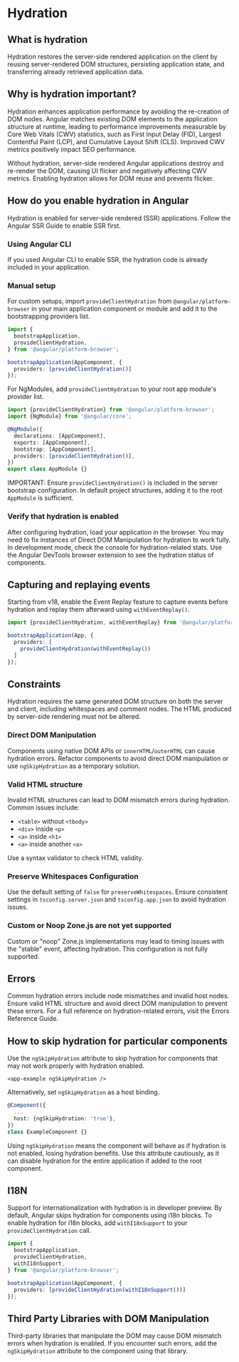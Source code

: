 # Hydration

## What is hydration

Hydration restores the server-side rendered application on the client by reusing server-rendered DOM structures, persisting application state, and transferring already retrieved application data.

## Why is hydration important?

Hydration enhances application performance by avoiding the re-creation of DOM nodes. Angular matches existing DOM elements to the application structure at runtime, leading to performance improvements measurable by Core Web Vitals (CWV) statistics, such as First Input Delay (FID), Largest Contentful Paint (LCP), and Cumulative Layout Shift (CLS). Improved CWV metrics positively impact SEO performance.

Without hydration, server-side rendered Angular applications destroy and re-render the DOM, causing UI flicker and negatively affecting CWV metrics. Enabling hydration allows for DOM reuse and prevents flicker.

## How do you enable hydration in Angular

Hydration is enabled for server-side rendered (SSR) applications. Follow the Angular SSR Guide to enable SSR first.

### Using Angular CLI

If you used Angular CLI to enable SSR, the hydration code is already included in your application.

### Manual setup

For custom setups, import `provideClientHydration` from `@angular/platform-browser` in your main application component or module and add it to the bootstrapping providers list.

```typescript
import {
  bootstrapApplication,
  provideClientHydration,
} from '@angular/platform-browser';

bootstrapApplication(AppComponent, {
  providers: [provideClientHydration()]
});
```

For NgModules, add `provideClientHydration` to your root app module's provider list.

```typescript
import {provideClientHydration} from '@angular/platform-browser';
import {NgModule} from '@angular/core';

@NgModule({
  declarations: [AppComponent],
  exports: [AppComponent],
  bootstrap: [AppComponent],
  providers: [provideClientHydration()],
})
export class AppModule {}
```

IMPORTANT: Ensure `provideClientHydration()` is included in the server bootstrap configuration. In default project structures, adding it to the root `AppModule` is sufficient.

### Verify that hydration is enabled

After configuring hydration, load your application in the browser. You may need to fix instances of Direct DOM Manipulation for hydration to work fully. In development mode, check the console for hydration-related stats. Use the Angular DevTools browser extension to see the hydration status of components.

## Capturing and replaying events

Starting from v18, enable the Event Replay feature to capture events before hydration and replay them afterward using `withEventReplay()`.

```typescript
import {provideClientHydration, withEventReplay} from '@angular/platform-browser';

bootstrapApplication(App, {
  providers: [
    provideClientHydration(withEventReplay())
  ]
});
```

## Constraints

Hydration requires the same generated DOM structure on both the server and client, including whitespaces and comment nodes. The HTML produced by server-side rendering must not be altered.

### Direct DOM Manipulation

Components using native DOM APIs or `innerHTML`/`outerHTML` can cause hydration errors. Refactor components to avoid direct DOM manipulation or use `ngSkipHydration` as a temporary solution.

### Valid HTML structure

Invalid HTML structures can lead to DOM mismatch errors during hydration. Common issues include:

- `<table>` without `<tbody>`
- `<div>` inside `<p>`
- `<a>` inside `<h1>`
- `<a>` inside another `<a>`

Use a syntax validator to check HTML validity.

### Preserve Whitespaces Configuration

Use the default setting of `false` for `preserveWhitespaces`. Ensure consistent settings in `tsconfig.server.json` and `tsconfig.app.json` to avoid hydration issues.

### Custom or Noop Zone.js are not yet supported

Custom or "noop" Zone.js implementations may lead to timing issues with the "stable" event, affecting hydration. This configuration is not fully supported.

## Errors

Common hydration errors include node mismatches and invalid host nodes. Ensure valid HTML structure and avoid direct DOM manipulation to prevent these errors. For a full reference on hydration-related errors, visit the Errors Reference Guide.

## How to skip hydration for particular components

Use the `ngSkipHydration` attribute to skip hydration for components that may not work properly with hydration enabled.

```angular-html
<app-example ngSkipHydration />
```

Alternatively, set `ngSkipHydration` as a host binding.

```typescript
@Component({
  ...
  host: {ngSkipHydration: 'true'},
})
class ExampleComponent {}
```

Using `ngSkipHydration` means the component will behave as if hydration is not enabled, losing hydration benefits. Use this attribute cautiously, as it can disable hydration for the entire application if added to the root component.

## I18N

Support for internationalization with hydration is in developer preview. By default, Angular skips hydration for components using i18n blocks. To enable hydration for i18n blocks, add `withI18nSupport` to your `provideClientHydration` call.

```typescript
import {
  bootstrapApplication,
  provideClientHydration,
  withI18nSupport,
} from '@angular/platform-browser';

bootstrapApplication(AppComponent, {
  providers: [provideClientHydration(withI18nSupport())]
});
```

## Third Party Libraries with DOM Manipulation

Third-party libraries that manipulate the DOM may cause DOM mismatch errors when hydration is enabled. If you encounter such errors, add the `ngSkipHydration` attribute to the component using that library.